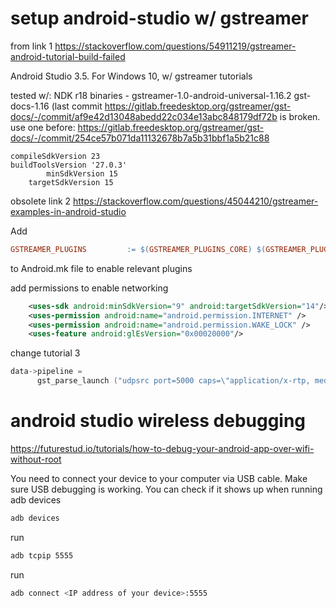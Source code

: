 # setup android-studio w/ gstreamer


from link 1
https://stackoverflow.com/questions/54911219/gstreamer-android-tutorial-build-failed

Android Studio 3.5. For Windows 10, w/ gstreamer tutorials

tested w/:
NDK r18
binaries - gstreamer-1.0-android-universal-1.16.2
gst-docs-1.16 (last commit https://gitlab.freedesktop.org/gstreamer/gst-docs/-/commit/af9e42d13048abedd22c034e13abc848179df72b is broken. use one before: https://gitlab.freedesktop.org/gstreamer/gst-docs/-/commit/254ce57b071da11132678b7a5b31bbf1a5b21c88


    compileSdkVersion 23
    buildToolsVersion '27.0.3'
	        minSdkVersion 15
        targetSdkVersion 15




obsolete link 2
https://stackoverflow.com/questions/45044210/gstreamer-examples-in-android-studio




Add
```makefile
GSTREAMER_PLUGINS         := $(GSTREAMER_PLUGINS_CORE) $(GSTREAMER_PLUGINS_SYS) $(GSTREAMER_PLUGINS_EFFECTS) $(GSTREAMER_PLUGINS_CODECS_RESTRICTED) $(GSTREAMER_PLUGINS_NET) $(GSTREAMER_PLUGINS_PLAYBACK) $(GSTREAMER_PLUGINS_CODECS)
```
to Android.mk file to enable relevant plugins


add permissions to enable networking
```xml
    <uses-sdk android:minSdkVersion="9" android:targetSdkVersion="14"/>
    <uses-permission android:name="android.permission.INTERNET" />
    <uses-permission android:name="android.permission.WAKE_LOCK" />
    <uses-feature android:glEsVersion="0x00020000"/>
```



change tutorial 3

```c
data->pipeline =
      gst_parse_launch ("udpsrc port=5000 caps=\"application/x-rtp, media=video, clock-rate=90000, encoding-name=H264, sprop-parameter-sets=\\\"J2QAKKwrQCgC3YCA8SJq\\\\,KO4BNyw\\\\=\\\", payload=96\" ! queue ! rtph264depay  ! queue ! decodebin ! videoconvert ! autovideosink", &error);
```

# android studio wireless debugging
https://futurestud.io/tutorials/how-to-debug-your-android-app-over-wifi-without-root

You need to connect your device to your computer via USB cable. Make sure USB debugging is working.
You can check if it shows up when running adb devices
```bash
adb devices
```

run
```bash
adb tcpip 5555
```

run
```bash
adb connect <IP address of your device>:5555

```